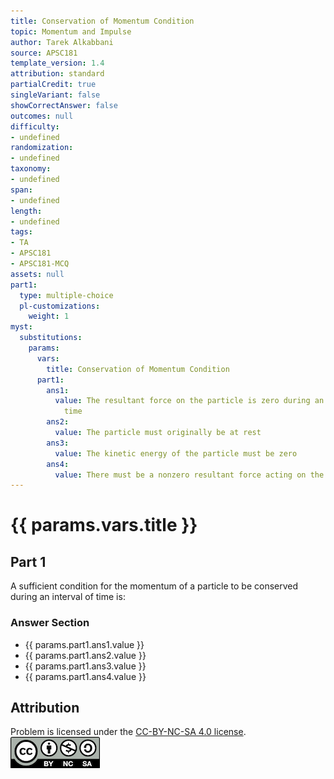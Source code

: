 ```yaml
---
title: Conservation of Momentum Condition
topic: Momentum and Impulse
author: Tarek Alkabbani
source: APSC181
template_version: 1.4
attribution: standard
partialCredit: true
singleVariant: false
showCorrectAnswer: false
outcomes: null
difficulty:
- undefined
randomization:
- undefined
taxonomy:
- undefined
span:
- undefined
length:
- undefined
tags:
- TA
- APSC181
- APSC181-MCQ
assets: null
part1:
  type: multiple-choice
  pl-customizations:
    weight: 1
myst:
  substitutions:
    params:
      vars:
        title: Conservation of Momentum Condition
      part1:
        ans1:
          value: The resultant force on the particle is zero during an interval of
            time
        ans2:
          value: The particle must originally be at rest
        ans3:
          value: The kinetic energy of the particle must be zero
        ans4:
          value: There must be a nonzero resultant force acting on the particle
---
```

# {{ params.vars.title }}

## Part 1

A sufficient condition for the momentum of a particle to be conserved during an interval of time is:

### Answer Section

- {{ params.part1.ans1.value }}
- {{ params.part1.ans2.value }}
- {{ params.part1.ans3.value }}
- {{ params.part1.ans4.value }}

## Attribution

Problem is licensed under the [CC-BY-NC-SA 4.0 license](https://creativecommons.org/licenses/by-nc-sa/4.0/).<br> ![The Creative Commons 4.0 license requiring attribution-BY, non-commercial-NC, and share-alike-SA license.](https://raw.githubusercontent.com/firasm/bits/master/by-nc-sa.png)